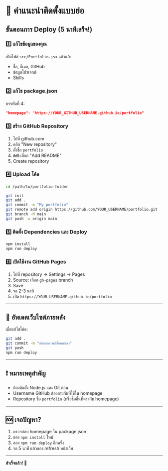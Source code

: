 # 🚀 คำแนะนำติดตั้งแบบย่อ

## ขั้นตอนการ Deploy (5 นาทีเสร็จ!)

### 1️⃣ แก้ไขข้อมูลของคุณ

เปิดไฟล์ `src/Portfolio.jsx` แล้วแก้:
- ชื่อ, อีเมล, GitHub
- ข้อมูลโปรเจกต์
- Skills

### 2️⃣ แก้ไข package.json

บรรทัดที่ 4:
```json
"homepage": "https://YOUR_GITHUB_USERNAME.github.io/portfolio"
```

### 3️⃣ สร้าง GitHub Repository

1. ไปที่ github.com
2. คลิก "New repository"
3. ตั้งชื่อ `portfolio`
4. **อย่า** เลือก "Add README"
5. Create repository

### 4️⃣ Upload โค้ด

```bash
cd /path/to/portfolio-folder

git init
git add .
git commit -m "My portfolio"
git remote add origin https://github.com/YOUR_USERNAME/portfolio.git
git branch -M main
git push -u origin main
```

### 5️⃣ ติดตั้ง Dependencies และ Deploy

```bash
npm install
npm run deploy
```

### 6️⃣ เปิดใช้งาน GitHub Pages

1. ไปที่ repository → Settings → Pages
2. Source: เลือก `gh-pages` branch
3. Save
4. รอ 2-3 นาที
5. เปิด `https://YOUR_USERNAME.github.io/portfolio`

---

## 🔄 อัพเดตเว็บไซต์ภายหลัง

เมื่อแก้ไขโค้ด:
```bash
git add .
git commit -m "อธิบายการเปลี่ยนแปลง"
git push
npm run deploy
```

---

## ❗ หมายเหตุสำคัญ

- ต้องติดตั้ง Node.js และ Git ก่อน
- Username GitHub ต้องตรงกับที่ใช้ใน homepage
- Repository ชื่อ `portfolio` (หรือชื่ออื่นที่ตรงกับ homepage)

---

## 🆘 เจอปัญหา?

1. ตรวจสอบ homepage ใน package.json
2. ลอง `npm install` ใหม่
3. ลอง `npm run deploy` อีกครั้ง
4. รอ 5 นาที แล้วลอง refresh หน้าเว็บ

---

**สำเร็จแล้ว! 🎉**
